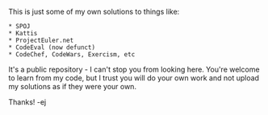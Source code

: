 This is just some of my own solutions to things like:

    * SPOJ
    * Kattis
    * ProjectEuler.net
    * CodeEval (now defunct)
    * CodeChef, CodeWars, Exercism, etc

It's a public repository - I can't stop you from looking here. You're welcome
to learn from my code, but I trust you will do your own work and not upload
my solutions as if they were your own.

Thanks!
-ej
